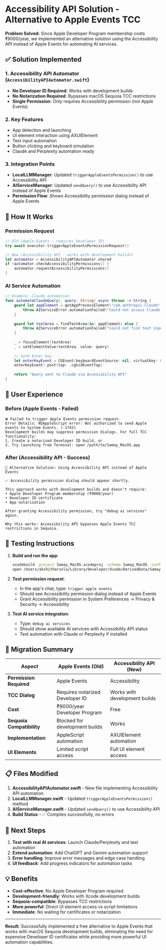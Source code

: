 # Accessibility API Solution - Alternative to Apple Events TCC

**Problem Solved:** Since Apple Developer Program membership costs ₹9000/year, we implemented an alternative solution using the Accessibility API instead of Apple Events for automating AI services.

## ✅ Solution Implemented

### 1. **Accessibility API Automator** (`AccessibilityAPIAutomator.swift`)
- **No Developer ID Required**: Works with development builds
- **No Notarization Required**: Bypasses macOS Sequoia TCC restrictions
- **Single Permission**: Only requires Accessibility permission (not Apple Events)

### 2. **Key Features**
- App detection and launching
- UI element interaction using AXUIElement
- Text input automation
- Button clicking and keyboard simulation
- Claude and Perplexity automation ready

### 3. **Integration Points**
- **LocalLLMManager**: Updated `triggerAppleEventsPermission()` to use Accessibility API
- **AIServiceManager**: Updated `sendQuery()` to use Accessibility API instead of Apple Events
- **Permission Flow**: Shows Accessibility permission dialog instead of Apple Events

## 🔧 How It Works

### Permission Request
```swift
// Old (Apple Events - requires Developer ID)
try await executor.triggerAppleEventsPermissionRequest()

// New (Accessibility API - works with development builds)
let automator = AccessibilityAPIAutomator.shared
if !automator.checkAccessibilityPermissions() {
    automator.requestAccessibilityPermissions()
}
```

### AI Service Automation
```swift
// Example: Claude automation
func automateClaudeQuery(_ query: String) async throws -> String {
    guard let appElement = getAppProcessElement("com.anthropic.Claude") else {
        throw AIServiceError.automationFailed("Could not access Claude app")
    }
    
    guard let textArea = findTextArea(in: appElement) else {
        throw AIServiceError.automationFailed("Could not find text input area")
    }
    
    _ = focusElement(textArea)
    _ = setElementValue(textArea, value: query)
    
    // Send Enter key
    let enterKeyEvent = CGEvent(keyboardEventSource: nil, virtualKey: 0x24, keyDown: true)
    enterKeyEvent?.post(tap: .cghidEventTap)
    
    return "Query sent to Claude via Accessibility API"
}
```

## 📱 User Experience

### Before (Apple Events - Failed)
```
❌ Failed to trigger Apple Events permission request.
Error Details: NSAppleScript error: Not authorized to send Apple events to System Events. (-1743)
Development builds may suppress permission dialogs. For full TCC functionality:
1. Create a notarized Developer ID build, or
2. Try launching from Terminal: open /path/to/Samay_MacOS.app
```

### After (Accessibility API - Success)
```
🔄 Alternative Solution: Using Accessibility API instead of Apple Events

✅ Accessibility permission dialog should appear shortly.

This approach works with development builds and doesn't require:
• Apple Developer Program membership (₹9000/year)
• Developer ID certificate
• App notarization

After granting Accessibility permission, try "debug ai services" again.

Why this works: Accessibility API bypasses Apple Events TCC restrictions in Sequoia.
```

## 🧪 Testing Instructions

1. **Build and run the app**:
   ```bash
   xcodebuild -project Samay_MacOS.xcodeproj -scheme Samay_MacOS -configuration Debug build
   open /Users/akshitharsola/Library/Developer/Xcode/DerivedData/Samay_MacOS-*/Build/Products/Debug/Samay_MacOS.app
   ```

2. **Test permission request**:
   - In the app's chat, type: `trigger apple events`
   - Should see Accessibility permission dialog instead of Apple Events
   - Grant Accessibility permission in System Preferences → Privacy & Security → Accessibility

3. **Test AI service integration**:
   - Type: `debug ai services`
   - Should show available AI services with Accessibility API status
   - Test automation with Claude or Perplexity if installed

## 🔄 Migration Summary

| Aspect | Apple Events (Old) | Accessibility API (New) |
|--------|-------------------|-------------------------|
| **Permission Required** | Apple Events | Accessibility |
| **TCC Dialog** | Requires notarized Developer ID | Works with development builds |
| **Cost** | ₹9000/year Developer Program | Free |
| **Sequoia Compatibility** | Blocked for development builds | Works |
| **Implementation** | AppleScript automation | AXUIElement automation |
| **UI Elements** | Limited script access | Full UI element access |

## 📋 Files Modified

1. **AccessibilityAPIAutomator.swift** - New file implementing Accessibility API automation
2. **LocalLLMManager.swift** - Updated `triggerAppleEventsPermission()` method
3. **AIServiceManager.swift** - Updated `sendQuery()` to use Accessibility API
4. **Build Status** - ✅ Compiles successfully, no errors

## 🎯 Next Steps

1. **Test with real AI services**: Launch Claude/Perplexity and test automation
2. **Extend automation**: Add ChatGPT and Gemini automation support
3. **Error handling**: Improve error messages and edge case handling
4. **UI feedback**: Add progress indicators for automation tasks

## 💡 Benefits

- **Cost-effective**: No Apple Developer Program required
- **Development-friendly**: Works with Xcode development builds
- **Sequoia-compatible**: Bypasses TCC restrictions
- **More powerful**: Direct UI element access vs script limitations
- **Immediate**: No waiting for certificates or notarization

---

**Result**: Successfully implemented a free alternative to Apple Events that works with macOS Sequoia development builds, eliminating the need for expensive Developer ID certificates while providing more powerful UI automation capabilities.